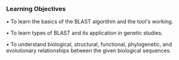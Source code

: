 ### Learning Objectives

•	To learn the basics of the BLAST algorithm and the tool's working.

•	To learn types of BLAST and its application in genetic studies. 

•	To understand biological, structural, functional, phylogenetic, and evolutionary relationships between the given biological sequences.
